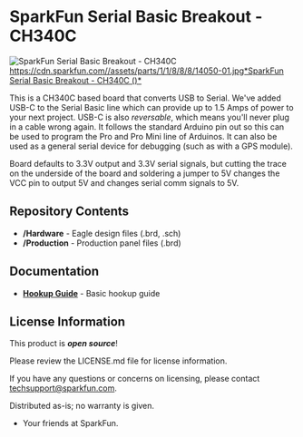 SparkFun Serial Basic Breakout - CH340C
========================================

![SparkFun Serial Basic Breakout - CH340C]()
[https://cdn.sparkfun.com//assets/parts/1/1/8/8/8/14050-01.jpg*SparkFun Serial Basic Breakout - CH340C ()*]()

This is a CH340C based board that converts USB to Serial. We've added USB-C to
the Serial Basic line which can provide up to 1.5 Amps of power to your next
project. USB-C is also _reversable_, which means you'll never plug in a cable
wrong again. It follows the standard Arduino pin out so this can be used to program the Pro 
and Pro Mini line of Arduinos.  It can also be used as a general serial device for debugging 
(such as with a GPS module).

Board defaults to 3.3V output and 3.3V serial signals, but cutting the trace on the underside of the board and 
soldering a jumper to 5V changes the VCC pin to output 5V and changes serial comm signals to 5V.

Repository Contents
-------------------

* **/Hardware** - Eagle design files (.brd, .sch)
* **/Production** - Production panel files (.brd)

Documentation
--------------
* **[Hookup Guide](https://learn.sparkfun.com/tutorials/serial-basic-hookup-guide)** - Basic hookup guide

License Information
-------------------

This product is _**open source**_! 

Please review the LICENSE.md file for license information. 

If you have any questions or concerns on licensing, please contact techsupport@sparkfun.com.

Distributed as-is; no warranty is given.

- Your friends at SparkFun.
